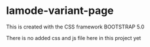 # lamode-variant-page

This is created with the CSS framework BOOTSTRAP 5.0

There is no added css and js file here in this project yet